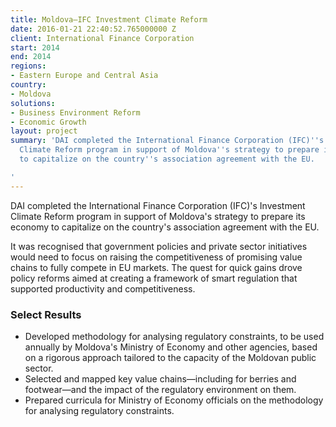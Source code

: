 ```yaml
---
title: Moldova—IFC Investment Climate Reform
date: 2016-01-21 22:40:52.765000000 Z
client: International Finance Corporation
start: 2014
end: 2014
regions:
- Eastern Europe and Central Asia
country:
- Moldova
solutions:
- Business Environment Reform
- Economic Growth
layout: project
summary: 'DAI completed the International Finance Corporation (IFC)''s Investment
  Climate Reform program in support of Moldova''s strategy to prepare its economy
  to capitalize on the country''s association agreement with the EU.

'
---
```


DAI completed the International Finance Corporation (IFC)'s Investment Climate Reform program in support of Moldova's strategy to prepare its economy to capitalize on the country's association agreement with the EU.

It was recognised that government policies and private sector initiatives would need to focus on raising the competitiveness of promising value chains to fully compete in EU markets. The quest for quick gains drove policy reforms aimed at creating a framework of smart regulation that supported productivity and competitiveness.

###  Select Results

* Developed methodology for analysing regulatory constraints, to be used annually by Moldova's Ministry of Economy and other agencies, based on a rigorous approach tailored to the capacity of the Moldovan public sector.
* Selected and mapped key value chains—including for berries and footwear—and the impact of the regulatory environment on them.
* Prepared curricula for Ministry of Economy officials on the methodology for analysing regulatory constraints.
